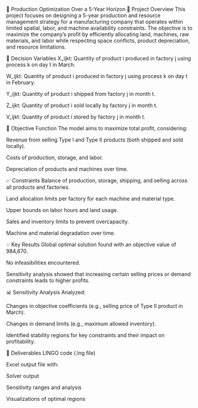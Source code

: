 📝 Production Optimization Over a 5-Year Horizon
📌 Project Overview
This project focuses on designing a 5-year production and resource management strategy for a manufacturing company that operates within limited spatial, labor, and machine availability constraints. The objective is to maximize the company’s profit by efficiently allocating land, machines, raw materials, and labor while respecting space conflicts, product depreciation, and resource limitations.

🧠 Decision Variables
X_ijkt: Quantity of product i produced in factory j using process k on day t in March.

W_ijkt: Quantity of product i produced in factory j using process k on day t in February.

Y_ijkt: Quantity of product i shipped from factory j in month t.

Z_ijkt: Quantity of product i sold locally by factory j in month t.

V_ijkt: Quantity of product i stored by factory j in month t.

🎯 Objective Function
The model aims to maximize total profit, considering:

Revenue from selling Type I and Type II products (both shipped and sold locally).

Costs of production, storage, and labor.

Depreciation of products and machines over time.

✅ Constraints
Balance of production, storage, shipping, and selling across all products and factories.

Land allocation limits per factory for each machine and material type.

Upper bounds on labor hours and land usage.

Sales and inventory limits to prevent overcapacity.

Machine and material degradation over time.

💡 Key Results
Global optimal solution found with an objective value of 984,670.

No infeasibilities encountered.

Sensitivity analysis showed that increasing certain selling prices or demand constraints leads to higher profits.

📊 Sensitivity Analysis
Analyzed:

Changes in objective coefficients (e.g., selling price of Type II product in March).

Changes in demand limits (e.g., maximum allowed inventory).

Identified stability regions for key constraints and their impact on profitability.

📁 Deliverables
LINGO code (.lng file)

Excel output file with:

Solver output

Sensitivity ranges and analysis

Visualizations of optimal regions

